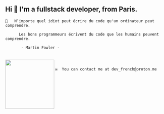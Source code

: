 <h2 align="left">Hi 👋 I'm a fullstack developer, from Paris.</h2>

```
🧠   N’importe quel idiot peut écrire du code qu'un ordinateur peut comprendre.
 
      Les bons programmeurs écrivent du code que les humains peuvent comprendre.

       - Martin Fowler -
```

<br clear="both">

<img align="left" height="155" src="https://www.icegif.com/wp-content/uploads/2022/04/icegif-1217.gif"  />

###

```
✉️  You can contact me at dev_french@proton.me
```
